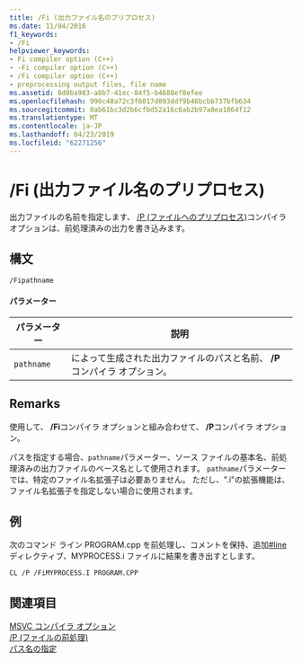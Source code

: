 ```yaml
---
title: /Fi (出力ファイル名のプリプロセス)
ms.date: 11/04/2016
f1_keywords:
- /Fi
helpviewer_keywords:
- Fi compiler option (C++)
- -Fi compiler option (C++)
- /Fi compiler option (C++)
- preprocessing output files, file name
ms.assetid: 6d0ba983-a8b7-41ec-84f5-b4688ef8efee
ms.openlocfilehash: 990c48a72c3f6017d893ddf9b46bcbb737bfb634
ms.sourcegitcommit: 0ab61bc3d2b6cfbd52a16c6ab2b97a8ea1864f12
ms.translationtype: MT
ms.contentlocale: ja-JP
ms.lasthandoff: 04/23/2019
ms.locfileid: "62271256"
---
```

# <a name="fi-preprocess-output-file-name"></a>/Fi (出力ファイル名のプリプロセス)

出力ファイルの名前を指定します、 [/P (ファイルへのプリプロセス)](p-preprocess-to-a-file.md)コンパイラ オプションは、前処理済みの出力を書き込みます。

## <a name="syntax"></a>構文

```
/Fipathname
```

#### <a name="parameters"></a>パラメーター

|パラメーター|説明|
|---------------|-----------------|
|`pathname`|によって生成された出力ファイルのパスと名前、 **/P**コンパイラ オプション。|

## <a name="remarks"></a>Remarks

使用して、 **/Fi**コンパイラ オプションと組み合わせて、 **/P**コンパイラ オプション。

パスを指定する場合、`pathname`パラメーター、ソース ファイルの基本名、前処理済みの出力ファイルのベース名として使用されます。 `pathname`パラメーターでは、特定のファイル名拡張子は必要ありません。 ただし、".i"の拡張機能は、ファイル名拡張子を指定しない場合に使用されます。

## <a name="example"></a>例

次のコマンド ライン PROGRAM.cpp を前処理し、コメントを保持、追加[#line](../../preprocessor/hash-line-directive-c-cpp.md)ディレクティブ、MYPROCESS.i ファイルに結果を書き出すとします。

```
CL /P /FiMYPROCESS.I PROGRAM.CPP
```

## <a name="see-also"></a>関連項目

[MSVC コンパイラ オプション](compiler-options.md)<br/>
[/P (ファイルの前処理)](p-preprocess-to-a-file.md)<br/>
[パス名の指定](specifying-the-pathname.md)
